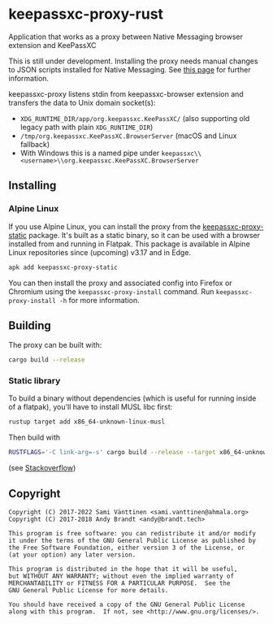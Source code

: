 # keepassxc-proxy-rust
Application that works as a proxy between Native Messaging browser extension and KeePassXC

This is still under development. Installing the proxy needs manual changes to JSON scripts installed for Native Messaging.
See [this page](https://developer.chrome.com/extensions/nativeMessaging) for further information.

keepassxc-proxy listens stdin from keepassxc-browser extension and transfers the data to Unix domain socket(s):
- `XDG_RUNTIME_DIR/app/org.keepassxc.KeePassXC/` (also supporting old legacy path with plain `XDG_RUNTIME_DIR`)
- `/tmp/org.keepassxc.KeePassXC.BrowserServer` (macOS and Linux fallback)
- With Windows this is a named pipe under `keepassxc\\<username>\\org.keepassxc.KeePassXC.BrowserServer`


## Installing

### Alpine Linux

If you use Alpine Linux, you can install the proxy from the [keepassxc-proxy-static](https://pkgs.alpinelinux.org/packages?name=keepassxc-proxy-static) package.
It's built as a static binary, so it can be used with a browser installed from and running in Flatpak.
This package is available in Alpine Linux repositories since (upcoming) v3.17 and in Edge.

```bash
apk add keepassxc-proxy-static
```

You can then install the proxy and associated config into Firefox or Chromium using the `keepassxc-proxy-install` command.
Run `keepassxc-proxy-install -h` for more information.

## Building

The proxy can be built with:

```bash
cargo build --release
```

### Static library

To build a binary without dependencies (which is useful for running
inside of a flatpak), you'll have to install MUSL libc first:

```bash
rustup target add x86_64-unknown-linux-musl
```

Then build with

```bash
RUSTFLAGS='-C link-arg=-s' cargo build --release --target x86_64-unknown-linux-musl
```

(see [Stackoverflow](https://stackoverflow.com/a/59766875/487503))
## Copyright

```
Copyright (C) 2017-2022 Sami Vänttinen <sami.vanttinen@ahmala.org>
Copyright (C) 2017-2018 Andy Brandt <andy@brandt.tech>

This program is free software: you can redistribute it and/or modify
it under the terms of the GNU General Public License as published by
the Free Software Foundation, either version 3 of the License, or
(at your option) any later version.

This program is distributed in the hope that it will be useful,
but WITHOUT ANY WARRANTY; without even the implied warranty of
MERCHANTABILITY or FITNESS FOR A PARTICULAR PURPOSE.  See the
GNU General Public License for more details.

You should have received a copy of the GNU General Public License
along with this program.  If not, see <http://www.gnu.org/licenses/>.
```
